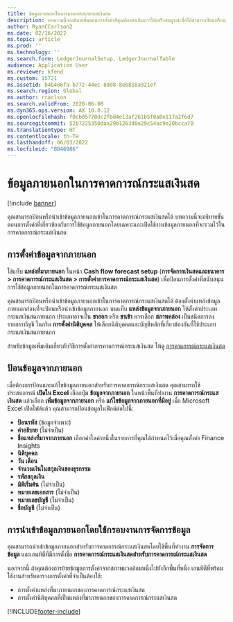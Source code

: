 ```yaml
---
title: ข้อมูลภายนอกในการคาดการณ์กระแสเงินสด
description: บทความนี้จะอธิบายขั้นตอนการตั้งค่าที่คุณต้องดำเนินการให้เสร็จสมบูรณ์เพื่อให้สามารถป้อนหรือนำเข้าข้อมูลภายนอกเข้าในการคาดการณ์กระแสเงินสดได้
author: RyanCCarlson2
ms.date: 02/16/2022
ms.topic: article
ms.prod: ''
ms.technology: ''
ms.search.form: LedgerJournalSetup, LedgerJournalTable
audience: Application User
ms.reviewer: kfend
ms.custom: 15721
ms.assetid: b4b406fa-b772-44ec-8dd8-8eb818a921ef
ms.search.region: Global
ms.author: rcarlson
ms.search.validFrom: 2020-06-08
ms.dyn365.ops.version: AX 10.0.12
ms.openlocfilehash: f0cb05770dc2fbd4e13af261b5f0a0e117a2f6d7
ms.sourcegitcommit: 52b7225350daa29b1263d8e29c54ac9e20bcca70
ms.translationtype: HT
ms.contentlocale: th-TH
ms.lasthandoff: 06/03/2022
ms.locfileid: "8846986"
---
```

# <a name="external-data-in-cash-flow-forecasts"></a>ข้อมูลภายนอกในการคาดการณ์กระแสเงินสด

[!include [banner](../includes/banner.md)]

คุณสามารถป้อนหรือนำเข้าข้อมูลภายนอกเข้าในการคาดการณ์กระแสเงินสดได้ บทความนี้จะอธิบายขั้นตอนการตั้งค่าที่เกี่ยวข้องกับการใช้ข้อมูลภายนอกโดยเฉพาะและเปิดใช้งานข้อมูลภายนอกที่จะรวมไว้ในการคาดการณ์กระแสเงินสด

## <a name="external-data-setup"></a>การตั้งค่าข้อมูลจากภายนอก

ใช้แท็บ **แหล่งที่มาภายนอก** ในหน้า **Cash flow forecast setup** (**การจัดการเงินสดและธนาคาร \> การคาดการณ์กระแสเงินสด \> การตั้งค่าการคาดการณ์กระแสเงินสด**) เพื่อป้อนการตั้งค่าที่สนับสนุนการใช้ข้อมูลภายนอกในการคาดการณ์กระแสเงินสด

คุณสามารถป้อนหรือนำเข้าข้อมูลภายนอกเข้าในการคาดการณ์กระแสเงินสดได้ ต้องตั้งค่าแหล่งข้อมูลภายนอกก่อนที่จะป้อนหรือนําเข้าข้อมูลภายนอก บนแท็บ **แหล่งข้อมูลจากภายนอก** ให้ตั้งค่าประเภทกระแสเงินสดภายนอก ประเภทอาจเป็น **ขาออก** หรือ **ขาเข้า** ควรเลือก **สภาพคล่อง** เป็นชนิดการลงรายการบัญชี ในกริด **การตั้งค่านิติบุคคล** ให้เลือกนิติบุคคลและบัญชีหลักที่เกี่ยวข้องกันที่ใช้ประเภทกระแสเงินสดภายนอก

สำหรับข้อมูลเพิ่มเติมเกี่ยวกับวิธีการตั้งค่าการคาดการณ์กระแสเงินสด ให้ดู [การคาดการณ์กระแสเงินสด](../cash-bank-management/cash-flow-forecasting.md)

## <a name="enter-external-data"></a>ป้อนข้อมูลจากภายนอก

เมื่อต้องการป้อนและแก้ไขข้อมูลภายนอกสำหรับการคาดการณ์กระแสเงินสด คุณสามารถใช้ประสบการณ์ **เปิดใน Excel** เลือกปุ่ม **ข้อมูลจากภายนอก** ในหน้าพื้นที่ทำงาน **การคาดการณ์กระแสเงินสด** แล้วเลือก **เพิ่มข้อมูลจากภายนอก** หรือ **แก้ไขข้อมูลจากภายนอกที่มีอยู่** เมื่อ Microsoft Excel เปิดไฟล์แล้ว คุณสามารถป้อนข้อมูลในฟิลด์ต่อไปนี้:

- **ป้อนรหัส** (ข้อมูลจำเพาะ)
- **คำอธิบาย** (ไม่จำเป็น)
- **ชื่อแหล่งที่มาจากภายนอก** เลือกค่าใดค่าหนึ่งในรายการที่คุณได้กำหนดไว้เมื่อคุณตั้งค่า Finance Insights
- **นิติบุคคล**
- **วัน เดือน**
- **จำนวนเงินในสกุลเงินของธุรกรรม**
- **รหัสสกุลเงิน**
- **มิติเริ่มต้น** (ไม่จำเป็น)
- **หมายเลขเอกสาร** (ไม่จำเป็น)
- **หมายเลขบัญชี** (ไม่จำเป็น)
- **ชื่อบัญชี** (ไม่จำเป็น)

## <a name="importing-external-data-by-using-the-data-management-framework"></a>การนำเข้าข้อมูลภายนอกโดยใช้กรอบงานการจัดการข้อมูล

คุณสามารถนำเข้าข้อมูลภายนอกสำหรับการคาดการณ์กระแสเงินสดโดยใช้พื้นที่ทำงาน **การจัดการข้อมูล** และเอนทิตีที่มีการตั้งชื่อ **การคาดการณ์กระแสเงินสดสำหรับการคาดการณ์กระแสเงินสด**

นอกจากนี้ ถ้าคุณต้องการย้ายข้อมูลการตั้งค่าจากสภาพแวดล้อมหนึ่งไปยังอีกพื้นที่หนึ่ง เอนทิตีที่พร้อมใช้งานสำหรับตารางการตั้งค่าที่จำเป็นต้องใช้:

- การตั้งค่าแหล่งที่มาภายนอกของการคาดการณ์กระแสเงินสด
- การตั้งค่านิติบุคคลที่เป็นแหล่งที่มาภายนอกของการคาดการณ์กระแสเงินสด

[!INCLUDE[footer-include](../../includes/footer-banner.md)]
